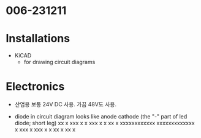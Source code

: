 # 006-231211

# Installations
- KiCAD
	- for drawing circuit diagrams

# Electronics

- 산업용 보통 24V DC 사용. 가끔 48V도 사용.

- diode in circuit diagram looks like
anode                  cathode (the "-" part of led diode; short leg)
            xx     x
            xxx    x
            x xxx  x
            x   xx x
 xxxxxxxxxxxx    xxxxxxxxxxxxx
            x    xxx
            x  xxx x
            x xx   x
            xx     x



